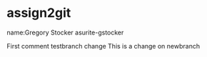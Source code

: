 # assign2git
name:Gregory Stocker
asurite-gstocker

First comment
testbranch change
This is a change on newbranch
